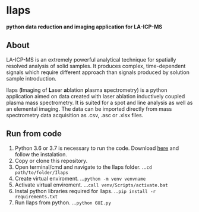 # Ilaps
**python data reduction and imaging application for LA-ICP-MS**

## About
LA-ICP-MS is an extremely powerful analytical technique for spatially resolved analysis of solid samples. It produces complex, time-dependent signals which require different approach than signals produced by solution sample introduction. 

Ilaps (**I**maging of **L**aser **a**blation **p**lasma **s**pectrometry) is a python application aimed on data created with laser ablation inductively coupled plasma mass spectrometry. It is suited for a spot and line analysis as well as an elemental imaging. The data can be imported directly from mass spectrometry data acquisition as .csv, .asc or .xlsx files.

## Run from code 

1. Python 3.6 or 3.7 is necessary to run the code. Download [here](https://www.python.org/downloads/) and follow the instalation.
2. Copy or clone this repository.
3. Open terminal/cmd and navigate to the Ilaps folder.
...`cd path/to/folder/Ilaps`
4. Create virtual enviroment. 
...`python -m venv venvname`
5. Activate virtual enviroment. 
...`call venv/Scripts/activate.bat`
6. Instal python libraries required for Ilaps.
...`pip install -r requirements.txt`
6. Run Ilaps from python.
...`python GUI.py`
